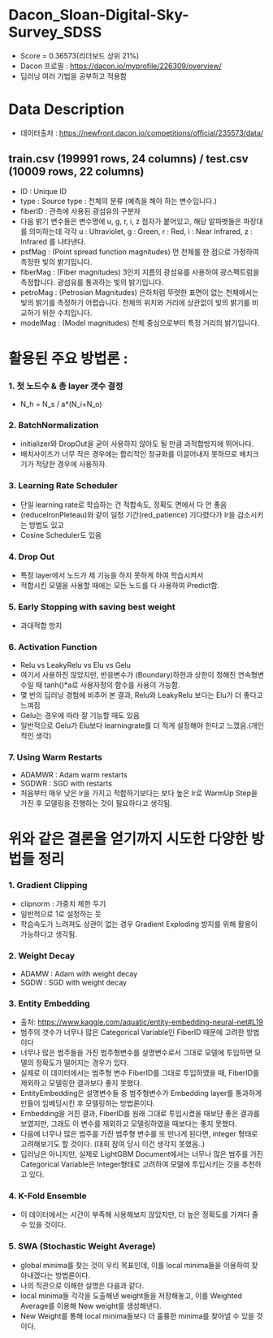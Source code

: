 # Dacon_Sloan-Digital-Sky-Survey_SDSS
* Score = 0.36573(리더보드 상위 21%)
* Dacon 프로필 : https://dacon.io/myprofile/226309/overview/
* 딥러닝 여러 기법을 공부하고 적용함

# Data Description
* 데이터출처 : https://newfront.dacon.io/competitions/official/235573/data/
## train.csv (199991 rows, 24 columns) / test.csv (10009 rows, 22 columns)

* ID : Unique ID
* type : Source type : 천체의 분류 (예측을 해야 하는 변수입니다.)
* fiberID : 관측에 사용된 광섬유의 구분자
* 다음 밝기 변수들은 변수명에 u, g, r, i, z 첨자가 붙어있고,
해당 알파벳들은 파장대를 의미하는데 각각
u : Ultraviolet, 
g : Green, 
r : Red, 
i : Near Infrared, 
z : Infrared 를 나타낸다.
* psfMag : (Point spread function magnitudes) 먼 천체를 한 점으로 가정하여 측정한 빛의 밝기입니다.
* fiberMag : (Fiber magnitudes) 3인치 지름의 광섬유를 사용하여 광스펙트럼을 측정합니다. 광섬유를 통과하는 빛의 밝기입니다.
* petroMag : (Petrosian Magnitudes) 은하처럼 뚜렷한 표면이 없는 천체에서는 빛의 밝기를 측정하기 어렵습니다. 천체의 위치와 거리에 상관없이 빛의 밝기를 비교하기 위한 수치입니다.
* modelMag : (Model magnitudes) 천체 중심으로부터 특정 거리의 밝기입니다.


# 활용된 주요 방법론 :
### 1. 첫 노드수 & 총 layer 갯수 결정
- N_h = N_s / a*(N_i+N_o)
### 2. BatchNormalization
- initializer와 DropOut을 굳이 사용하지 않아도 될 만큼 과적합방지에 뛰어나다.
- 배치사이즈가 너무 작은 경우에는 합리적인 정규화를 이끌어내지 못하므로 배치크기가 적당한 경우에 사용하자.
### 3. Learning Rate Scheduler
- 단일 learning rate로 학습하는 건 적합속도, 정확도 면에서 다 안 좋음
- (reducelronPleteau)와 같이 일정 기간(red_patience) 기다렸다가 lr을 감소시키는 방법도 있고
- Cosine Scheduler도 있음
### 4. Drop Out
- 특정 layer에서 노드가 제 기능을 하지 못하게 하여 학습시켜서 
- 적합시킨 모델을 사용할 때에는 모든 노드를 다 사용하여 Predict함.
### 5. Early Stopping with saving best weight
- 과대적합 방지
### 6. Activation Function
- Relu vs LeakyRelu vs Elu vs Gelu
- 여기서 사용하진 않았지만, 반응변수가 (Boundary)하한과 상한이 정해진 연속형변수일 때 tanh()*a로 사용자정의 함수를 사용이 가능함.
- 몇 번의 딥러닝 경험에 비추어 본 결과, Relu와 LeakyRelu 보다는 Elu가 더 좋다고 느껴짐
- Gelu는 경우에 따라 잘 기능할 때도 있음
- 일반적으로 Gelu가 Elu보다 learningrate를 더 적게 설정해야 한다고 느꼈음.(개인적인 생각)
### 7. Using Warm Restarts
- ADAMWR : Adam warm restarts
- SGDWR : SGD with restarts
- 처음부터 매우 낮은 lr을 가지고 적합하기보다는 보다 높은 lr로 WarmUp Step을 가진 후 모델링을 진행하는 것이 필요하다고 생각됨.

# 위와 같은 결론을 얻기까지 시도한 다양한 방법들 정리
### 1. Gradient Clipping
- clipnorm : 가중치 제한 두기
- 일반적으로 1로 설정하는 듯
- 학습속도가 느려져도 상관이 없는 경우 Gradient Exploding 방지를 위해 활용이 가능하다고 생각됨.
### 2. Weight Decay
- ADAMW : Adam with weight decay
- SGDW : SGD with weight decay
### 3. Entity Embedding
- 출처: https://www.kaggle.com/aquatic/entity-embedding-neural-net#L19
- 범주의 갯수가 너무나 많은 Categorical Variable인 FiberID 때문에 고려한 방법이다
- 너무나 많은 범주들을 가진 범주형변수를 설명변수로서 그대로 모델에 투입하면 모델의 정확도가 떨어지는 경우가 있다.
- 실제로 이 데이터에서는 범주형 변수 FiberID를 그대로 투입하였을 때, FiberID를 제외하고 모델링한 결과보다 좋지 못했다.
- EntityEmbedding은 설명변수들 중 범주형변수가 Embedding layer를 통과하게 만들어 임베딩시킨 후 모델링하는 방법론이다.
- Embedding을 거친 결과, FiberID를 원래 그대로 투입시켰을 때보단 좋은 결과를 보였지만, 그래도 이 변수를 제외하고 모델링하였을 때보다는 좋지 못했다.
- 다음에 너무나 많은 범주를 가진 범주형 변수를 또 만나게 된다면, integer 형태로 고려해보기도 할 것이다. (대회 참여 당시 이건 생각지 못했음..)
- 딥러닝은 아니지만, 실제로 LightGBM Document에서는 너무나 많은 범주를 가진 Categorical Variable은 Integer형태로 고려하여 모델에 투입시키는 것을 추천하고 있다.
### 4. K-Fold Ensemble
- 이 데이터에서는 시간이 부족해 사용해보지 않았지만, 더 높은 정확도를 가져다 줄 수 있을 것이다.
### 5. SWA (Stochastic Weight Average)
- global minima를 찾는 것이 우리 목표인데, 이를 local minima들을 이용하여 찾아내겠다는 방법론이다.
- 나의 직관으로 이해한 설명은 다음과 같다.
- local minima들 각각을 도출해낸 weight들을 저장해놓고, 이를 Weighted Average를 이용해 New weight를 생성해낸다.
- New Weight를 통해 local minima들보다 더 훌륭한 minima를 찾아낼 수 있을 것이다.
